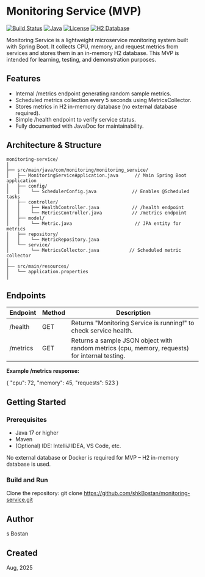 # Monitoring Service (MVP)

[![Build Status](https://github.com/yourusername/monitoring-service/actions/workflows/build.yml/badge.svg)](https://github.com/yourusername/monitoring-service/actions)
[![Java](https://img.shields.io/badge/java-17-blue)](https://www.oracle.com/java/)
[![License](https://img.shields.io/badge/license-MIT-green)](LICENSE)
[![H2 Database](https://img.shields.io/badge/db-H2-orange)](https://www.h2database.com/html/main.html)

Monitoring Service is a lightweight microservice monitoring system built with Spring Boot.
It collects CPU, memory, and request metrics from services and stores them in an in-memory H2 database.
This MVP is intended for learning, testing, and demonstration purposes.

## Features

- Internal /metrics endpoint generating random sample metrics.
- Scheduled metrics collection every 5 seconds using MetricsCollector.
- Stores metrics in H2 in-memory database (no external database required).
- Simple /health endpoint to verify service status.
- Fully documented with JavaDoc for maintainability.

## Architecture & Structure
```
monitoring-service/
│
├── src/main/java/com/monitoring/monitoring_service/
│   ├── MonitoringServiceApplication.java      // Main Spring Boot application
│   ├── config/
│   │    └── SchedulerConfig.java             // Enables @Scheduled tasks
│   ├── controller/
│   │    ├── HealthController.java            // /health endpoint
│   │    └── MetricsController.java           // /metrics endpoint
│   ├── model/
│   │    └── Metric.java                       // JPA entity for metrics
│   ├── repository/
│   │    └── MetricRepository.java
│   └── service/
│        └── MetricsCollector.java           // Scheduled metric collector
│
├── src/main/resources/
│   └── application.properties
│  
```
## Endpoints

| Endpoint   | Method | Description |
|-----------|--------|-------------|
| /health   | GET    | Returns "Monitoring Service is running!" to check service health. |
| /metrics  | GET    | Returns a sample JSON object with random metrics (cpu, memory, requests) for internal testing. |

**Example /metrics response:**

{
"cpu": 72,
"memory": 45,
"requests": 523
}

## Getting Started

### Prerequisites

- Java 17 or higher
- Maven
- (Optional) IDE: IntelliJ IDEA, VS Code, etc.

No external database or Docker is required for MVP – H2 in-memory database is used.

### Build and Run

Clone the repository:
   git clone https://github.com/shkBostan/monitoring-service.git

## Author

s Bostan

## Created

Aug, 2025